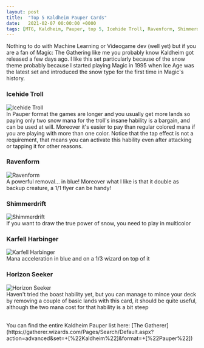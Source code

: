 ```yaml
---
layout: post
title:  "Top 5 Kaldheim Pauper Cards"
date:   2021-02-07 00:00:00 +0000
tags: [MTG, Kaldheim, Pauper, top 5, Icehide Troll, Ravenform, Shimmerdrift, Karfell Harbinger, Horizon Seeker]
---
```


Nothing to do with Machine Learning or Videogame dev (well yet) but if you are a fan of Magic: The Gathering like me you
probably know Kaldheim got released a few days ago. I like this set particularly because of the snow theme probably because I started playing Magic in 1995 when Ice Age was the latest set and introduced the snow type for the first time in Magic's history.


### Icehide Troll
![Icehide Troll](https://gatherer.wizards.com/Handlers/Image.ashx?multiverseid=503790&type=card)
<br>
In Pauper format the games are longer and you usually get more lands so paying only two snow mana for the troll's insane hability is a bargain, and can be used at will. Moreover it's easier to pay than regular colored mana if you are playing with more than one color. Notice that the tap effect is not a requirement, that means you can activate this hability even after attacking or tapping it for other reasons.

### Ravenform
![Ravenform](https://gatherer.wizards.com/Handlers/Image.ashx?multiverseid=503680&type=card)
<br>
A powerful removal... in blue! Moreover what I like is that it double as backup creature, a 1/1 flyer can be handy!

### Shimmerdrift
![Shimmerdrift](https://gatherer.wizards.com/Handlers/Image.ashx?multiverseid=503887&type=card)
<br>
If you want to draw the true power of snow, you need to play in multicolor

### Karfell Harbinger
![Karfell Harbinger](https://gatherer.wizards.com/Handlers/Image.ashx?multiverseid=503673&type=card)
<br>
Mana acceleration in blue and on a 1/3 wizard on top of it

### Horizon Seeker
![Horizon Seeker](https://gatherer.wizards.com/Handlers/Image.ashx?multiverseid=503789&type=card)
<br>
Haven't tried the boast hability yet, but you can manage to mince your deck by removing a couple of basic lands with this card, it should be quite useful, although the two mana cost for that hability is a bit steep

<br>
You can find the entire Kaldheim Pauper list here:
[The Gatherer](https://gatherer.wizards.com/Pages/Search/Default.aspx?action=advanced&set=+[%22Kaldheim%22]&format=+[%22Pauper%22])